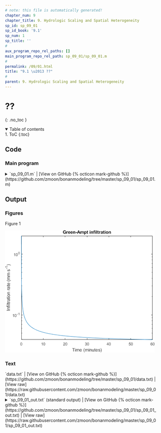 ```yaml
---
# note: this file is automatically generated!
chapter_num: 9
chapter_title: 9. Hydrologic Scaling and Spatial Heterogeneity
sp_id: sp_09_01
sp_id_book: '9.1'
sp_num: 1
sp_title: ''
# 
aux_program_repo_rel_paths: []
main_program_repo_rel_path: sp_09_01/sp_09_01.m
# 
permalink: /09/01.html
title: "9.1 \u2013 ??"
# 
parent: 9. Hydrologic Scaling and Spatial Heterogeneity
---
```


# ??
{: .no_toc }

<details open markdown="block">
  <summary markdown=0 class="text-delta">Table of contents</summary>
1. ToC
{:toc}
</details>

## Code

### Main program

<details>
  <summary markdown="span">
    `sp_09_01.m`
    <span class="program-code-link-sep">|</span>
    [View on GitHub {% octicon mark-github %}](https://github.com/zmoon/bonanmodeling/tree/master/sp_09_01/sp_09_01.m)
  </summary>

```matlab
% Supplemental program 9.1

% -------------------------------------------------
% Use Green-Ampt equation to calculate infiltration
% -------------------------------------------------

% --- Input parameters

% sandy loam

  Ksat = 12.48 * 10 / 3600;   % cm/h -> mm/s
  psi_sat = -218;             % mm
  theta_sat = 0.435;

% loam

% Ksat = 2.5 * 10 / 3600;   % cm/h -> mm/s
% psi_sat = -478;           % mm
% theta_sat = 0.451;

% clay loam

% Ksat = 0.88 * 10 / 3600;   % cm/h -> mm/s
% psi_sat = -630;            % mm
% theta_sat = 0.476;

% Initial soil moisture

theta_dry = 0.3;
delta_theta = theta_sat - theta_dry;

% Matrix potential at wetting front

psi_w = 0.76 * psi_sat;

% --- Solve Green-Ampt equation for cumulative infiltration at time t

err = 1e-06;

% Time step (s)

dt = 0.1;

% Loop through one hour

for i = 1:36000
   t = i * dt;

   fval = @(x) x - (Ksat * t + abs(psi_w) * delta_theta * log(1 + x / (abs(psi_w)*delta_theta)));

   % Use bisection to sovle for I

   aval = 1e03;
   bval = 0;

   fa = fval(aval);
   fb = fval(bval);

   if (fa * fb > 0)
      error('bisection error: f(a) and f(b) do not have opposite signs')
   end

   while (abs(bval-aval) > err)
      cval = (aval + bval) / 2;
      fc = fval(cval);
      if (fa * fc < 0)
         bval = cval; fb = fc;
      else
         aval = cval; fa = fc;
      end
   end

   % Time (minutes)

   time(i) = t / 60;

   % Cumulative infiltration (mm)

   I_cum(i) = cval;

   % Infiltration rate (mm/s)

   i_rate(i) =  Ksat * (abs(psi_w) * delta_theta / I_cum(i) + 1);

end

fprintf('I = %12.8f\n',I_cum(36000))

% --- Write output file

B = [time; i_rate; I_cum];
fileID = fopen('data.txt','w');
fprintf(fileID,'%12s %12s %12s\n','time','i','I');
fprintf(fileID,'%12.6f %12.6f %12.3f\n', B);
fclose(fileID);

% --- Make graph

%figure
semilogy(time,i_rate)
%plot(time,i_rate)
title('Green-Ampt infiltration')
xlabel('Time (minutes)')
ylabel('Infiltration rate (mm s^{-1})')
```
{: #main-program-code}

</details>



## Output

### Figures

Figure 1

<img src="https://raw.githubusercontent.com/zmoon/bonanmodeling/master/sp_09_01/fig01.png">

### Text
<span class="main-program-output-text-file-links-only">
  `data.txt`
  <span class="program-code-link-sep">|</span>
  [View on GitHub {% octicon mark-github %}](https://github.com/zmoon/bonanmodeling/tree/master/sp_09_01/data.txt)
  <span class="program-code-link-sep">|</span>
  [View raw](https://raw.githubusercontent.com/zmoon/bonanmodeling/master/sp_09_01/data.txt)
</span>
<details>
  <summary markdown="span">
    `sp_09_01_out.txt` (standard output)
    <span class="program-code-link-sep">|</span>
    [View on GitHub {% octicon mark-github %}](https://github.com/zmoon/bonanmodeling/tree/master/sp_09_01/sp_09_01_out.txt)
    <span class="program-code-link-sep">|</span>
    [View raw](https://raw.githubusercontent.com/zmoon/bonanmodeling/master/sp_09_01/sp_09_01_out.txt)
  </summary>

```
I = 173.31118789
```
{: .main-program-output-text-file}

</details>
